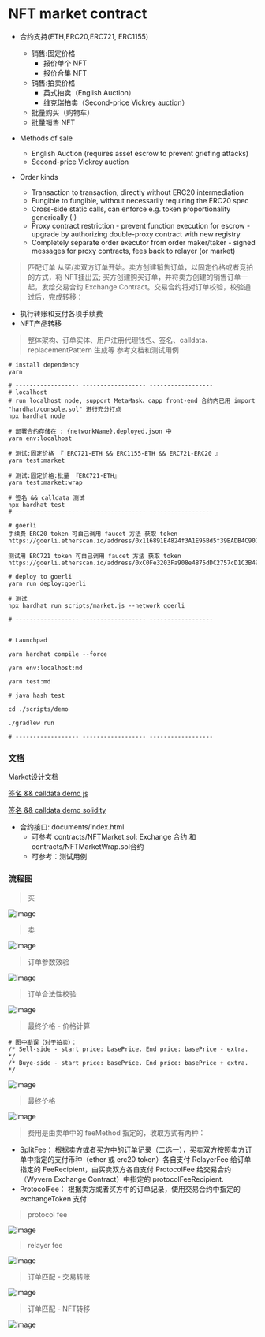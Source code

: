# NFT market contract

* 合约支持(ETH,ERC20,ERC721, ERC1155)
  * 销售:固定价格
    * 报价单个 NFT
    * 报价合集 NFT
  * 销售:拍卖价格
    *  英式拍卖（English Auction）
    *  维克瑞拍卖（Second-price Vickrey auction）
  * 批量购买（购物车）
  * 批量销售 NFT

* Methods of sale
  * English Auction (requires asset escrow to prevent griefing attacks)
  * Second-price Vickrey auction
* Order kinds
  * Transaction to transaction, directly without ERC20 intermediation
  * Fungible to fungible, without necessarily requiring the ERC20 spec
  * Cross-side static calls, can enforce e.g. token proportionality generically (!)
  * Proxy contract restriction - prevent function execution for escrow - upgrade by authorizing double-proxy contract with new registry
  * Completely separate order executor from order maker/taker - signed messages for proxy contracts, fees back to relayer (or market)



> 匹配订单 从买/卖双方订单开始。卖方创建销售订单，以固定价格或者竞拍的方式，将 NFT挂出去; 买方创建购买订单，并将卖方创建的销售订单一起，发给交易合约 Exchange Contract。交易合约将对订单校验，校验通过后，完成转移：
* 执行转账和支付各项手续费
* NFT产品转移

> 整体架构、订单实体、用户注册代理钱包、签名、calldata、replacementPattern 生成等 参考文档和测试用例
 
```
# install dependency
yarn

# ------------------ ------------------ ------------------ 
# localhost
# run localhost node, support MetaMask、dapp front-end 合约内已用 import "hardhat/console.sol" 进行充分打点 
npx hardhat node

# 部署合约存储在 : {networkName}.deployed.json 中
yarn env:localhost

# 测试:固定价格 『 ERC721-ETH && ERC1155-ETH && ERC721-ERC20 』
yarn test:market

# 测试:固定价格:批量 『ERC721-ETH』 
yarn test:market:wrap

# 签名 && calldata 测试
npx hardhat test
# ------------------ ------------------ ------------------ 

# goerli
手续费 ERC20 token 可自己调用 faucet 方法 获取 token
https://goerli.etherscan.io/address/0x116891E4824f3A1E95Bd5f39BADB4C907dc56592#code

测试用 ERC721 token 可自己调用 faucet 方法 获取 token
https://goerli.etherscan.io/address/0xC0Fe3203Fa908e4875dDC2757cD1C3B49a7fae1C#code

# deploy to goerli
yarn run deploy:goerli

# 测试
npx hardhat run scripts/market.js --network goerli

# ------------------ ------------------ ------------------ 


# Launchpad

yarn hardhat compile --force

yarn env:localhost:md

yarn test:md

# java hash test 

cd ./scripts/demo

./gradlew run

# ------------------ ------------------ ------------------ 

```

### 文档

   [Market设计文档](https://github.com/hoseadevops/edec-nft-market/blob/main/docs/Market%E8%AE%BE%E8%AE%A1%E6%96%87%E6%A1%A3.pdf)

   [签名 && calldata demo  js](https://github.com/hoseadevops/edec-nft-market/blob/main/test/verify.js)

   [签名 && calldata demo  solidity](https://github.com/hoseadevops/edec-nft-market/blob/main/contracts/Verify.sol)

   * 合约接口: documents/index.html
       * 可参考 contracts/NFTMarket.sol: Exchange 合约  和  contracts/NFTMarketWrap.sol合约 
       * 可参考：测试用例

### 流程图

> 买

![image](docs/images/seller.avif)

> 卖

![image](docs/images/buyer.avif)

> 订单参数效验

![image](docs/images/wyvern-exchange-order-params-check.png)

> 订单合法性校验

![image](docs/images/wyvern-exchange-order-check.png)

> 最终价格 - 价格计算

```
# 图中勘误（对于拍卖）：
/* Sell-side - start price: basePrice. End price: basePrice - extra. */
/* Buye-side - start price: basePrice. End price: basePrice + extra. */
```
![image](docs/images/wyvern-exchange-order-price.png)

> 最终价格

![image](docs/images/wyvern-exchange-order-final-price.png)


> 费用是由卖单中的 feeMethod 指定的，收取方式有两种：

* SplitFee： 根据卖方或者买方中的订单记录（二选一），买卖双方按照卖方订单中指定的支付币种（ether 或 erc20 token）各自支付 RelayerFee 给订单指定的 FeeRecipient，由买卖双方各自支付 ProtocolFee 给交易合约（Wyvern Exchange Contract）中指定的 protocolFeeRecipient.
* ProtocolFee： 根据卖方或者买方中的订单记录，使用交易合约中指定的 exchangeToken 支付

> protocol fee

![image](docs/images/wyvern-exchange-protocol-fee.png)

> relayer fee

![image](docs/images/wyvern-exchange-relayer-fee.png)


> 订单匹配 - 交易转账
 
![image](docs/images/wyvern-exchange-pay.png)


> 订单匹配 - NFT转移

![image](docs/images/wyvern-exchange-match.png)

    
